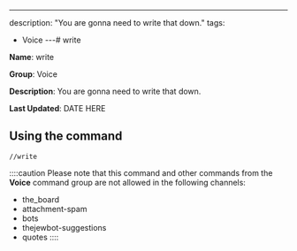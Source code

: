 ---
description: "You are gonna need to write that down."
tags:
  - Voice
---# write

**Name**: write

**Group**: Voice

**Description**: You are gonna need to write that down.

**Last Updated**: DATE HERE

## Using the command

    //write

::::caution Please note that this command and other commands from the **Voice** command group are not allowed in the following channels:
- the_board
- attachment-spam
- bots
- thejewbot-suggestions
- quotes
::::